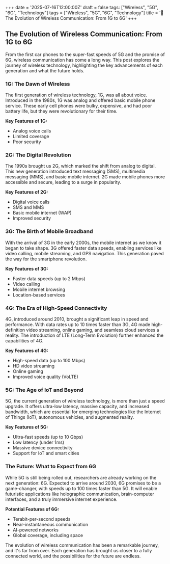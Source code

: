 +++
date = '2025-07-16T12:00:00Z'
draft = false
tags: ["Wireless", "5G", "6G", "Technology"]
tags = ["Wireless", "5G", "6G", "Technology"]
title = '📡 The Evolution of Wireless Communication: From 1G to 6G'
+++

## The Evolution of Wireless Communication: From 1G to 6G

From the first car phones to the super-fast speeds of 5G and the promise of 6G, wireless communication has come a long way. This post explores the journey of wireless technology, highlighting the key advancements of each generation and what the future holds.

### 1G: The Dawn of Wireless

The first generation of wireless technology, 1G, was all about voice. Introduced in the 1980s, 1G was analog and offered basic mobile phone service. These early cell phones were bulky, expensive, and had poor battery life, but they were revolutionary for their time.

**Key Features of 1G:**
- Analog voice calls
- Limited coverage
- Poor security

### 2G: The Digital Revolution

The 1990s brought us 2G, which marked the shift from analog to digital. This new generation introduced text messaging (SMS), multimedia messaging (MMS), and basic mobile internet. 2G made mobile phones more accessible and secure, leading to a surge in popularity.

**Key Features of 2G:**
- Digital voice calls
- SMS and MMS
- Basic mobile internet (WAP)
- Improved security

### 3G: The Birth of Mobile Broadband

With the arrival of 3G in the early 2000s, the mobile internet as we know it began to take shape. 3G offered faster data speeds, enabling services like video calling, mobile streaming, and GPS navigation. This generation paved the way for the smartphone revolution.

**Key Features of 3G:**
- Faster data speeds (up to 2 Mbps)
- Video calling
- Mobile internet browsing
- Location-based services

### 4G: The Era of High-Speed Connectivity

4G, introduced around 2010, brought a significant leap in speed and performance. With data rates up to 10 times faster than 3G, 4G made high-definition video streaming, online gaming, and seamless cloud services a reality. The introduction of LTE (Long-Term Evolution) further enhanced the capabilities of 4G.

**Key Features of 4G:**
- High-speed data (up to 100 Mbps)
- HD video streaming
- Online gaming
- Improved voice quality (VoLTE)

### 5G: The Age of IoT and Beyond

5G, the current generation of wireless technology, is more than just a speed upgrade. It offers ultra-low latency, massive capacity, and increased bandwidth, which are essential for emerging technologies like the Internet of Things (IoT), autonomous vehicles, and augmented reality.

**Key Features of 5G:**
- Ultra-fast speeds (up to 10 Gbps)
- Low latency (under 1ms)
- Massive device connectivity
- Support for IoT and smart cities

### The Future: What to Expect from 6G

While 5G is still being rolled out, researchers are already working on the next generation: 6G. Expected to arrive around 2030, 6G promises to be a game-changer, with speeds up to 100 times faster than 5G. It will enable futuristic applications like holographic communication, brain-computer interfaces, and a truly immersive internet experience.

**Potential Features of 6G:**
- Terabit-per-second speeds
- Near-instantaneous communication
- AI-powered networks
- Global coverage, including space

The evolution of wireless communication has been a remarkable journey, and it's far from over. Each generation has brought us closer to a fully connected world, and the possibilities for the future are endless.
